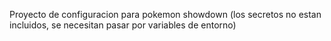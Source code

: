 Proyecto de configuracion para pokemon showdown (los secretos no estan incluidos, se necesitan pasar por variables de entorno)
